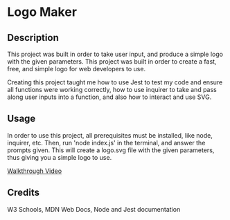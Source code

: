# Logo Maker

## Description

This project was built in order to take user input, and produce a simple logo with the given parameters. This project was built in order to create a fast, free, and simple logo for web developers to use.

Creating this project taught me how to use Jest to test my code and ensure all functions were working correctly, how to use inquirer to take and pass along user inputs into a function, and also how to interact and use SVG.

## Usage

In order to use this project, all prerequisites must be installed, like node, inquirer, etc. Then, run 'node index.js' in the terminal, and answer the prompts given. This will create a logo.svg file with the given parameters, thus giving you a simple logo to use.

[Walkthrough Video](https://drive.google.com/file/d/1O6Ex3fg4fXVH6rlJrnNXzjdid7iRwFCP/view?usp=sharing)

## Credits

W3 Schools, MDN Web Docs, Node and Jest documentation